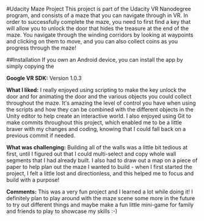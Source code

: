 #Udacity Maze Project
This project is part of the Udacity VR Nanodegree program, and consists of a maze that you can navigate through in VR.  In order to successfully complete the maze, you need to first find a key that will allow you to unlock the door that hides the treasure at the end of the maze.  You navigate through the winding corridors by looking at waypoints and clicking on them to move, and you can also collect coins as you progress through the maze!

##Installation
If you own an Android device, you can install the app by simply copying the 

<b>Google VR SDK:</b> Version 1.0.3

<b>What I liked:</b> I really enjoyed using scripting to make the key unlock the door and for animating the door and the various objects you could collect throughout the maze.  It's amazing the level of control you have when using the scripts and how they can be combined with the different objects in the Unity editor to help create an interactive world.  I also enjoyed using Git to make commits throughout this project, which enabled me to be a little braver with my changes and coding, knowing that I could fall back on a previous commit if needed.

<b>What was challenging:</b> Building all of the walls was a little bit tedious at first, until I figured out that I could multi-select and copy whole wall segments that I had already built.  I also had to draw out a map on a piece of paper to help plan out the maze I wanted to build - when I first started the project, I felt a little lost and directionless, and this helped me to focus and build with a purpose!

<b>Comments:</b> This was a very fun project and I learned a lot while doing it!  I definitely plan to play around with the maze scene some more in the future to try out different things and maybe make a fun little mini-game for family and friends to play to showcase my skills :-)
